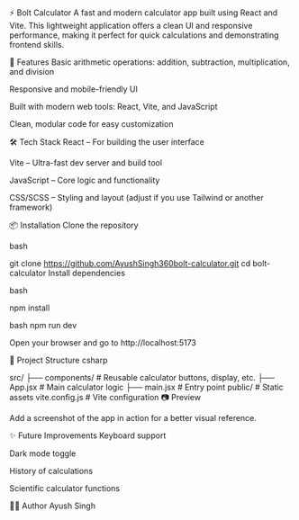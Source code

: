 ⚡️ Bolt Calculator
A fast and modern calculator app built using React and Vite. This lightweight application offers a clean UI and responsive performance, making it perfect for quick calculations and demonstrating frontend skills.

🚀 Features
Basic arithmetic operations: addition, subtraction, multiplication, and division

Responsive and mobile-friendly UI

Built with modern web tools: React, Vite, and JavaScript

Clean, modular code for easy customization

🛠️ Tech Stack
React – For building the user interface

Vite – Ultra-fast dev server and build tool

JavaScript – Core logic and functionality

CSS/SCSS – Styling and layout (adjust if you use Tailwind or another framework)

📦 Installation
Clone the repository

bash

git clone https://github.com/AyushSingh360bolt-calculator.git
cd bolt-calculator
Install dependencies

bash

npm install


bash
npm run dev

Open your browser and go to http://localhost:5173

📁 Project Structure
csharp

src/
├── components/       # Reusable calculator buttons, display, etc.
├── App.jsx           # Main calculator logic
├── main.jsx          # Entry point
public/               # Static assets
vite.config.js        # Vite configuration
📷 Preview

Add a screenshot of the app in action for a better visual reference.

✨ Future Improvements
Keyboard support

Dark mode toggle

History of calculations

Scientific calculator functions

🧑‍💻 Author
Ayush Singh
